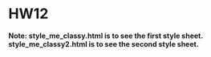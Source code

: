 # HW12

<b>Note: style_me_classy.html is to see the first style sheet. style_me_classy2.html is to see the second style sheet.</b> 
